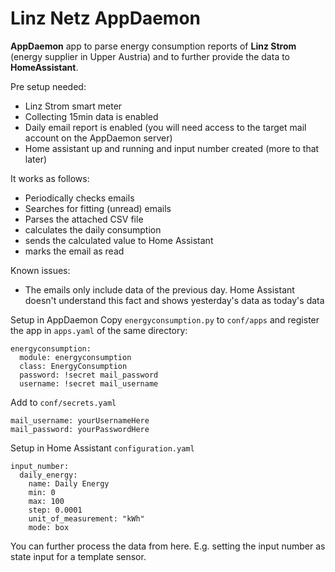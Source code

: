 # Linz Netz AppDaemon

**AppDaemon** app to parse energy consumption reports of **Linz Strom** (energy supplier in Upper Austria) and to further provide the data to **HomeAssistant**.

Pre setup needed:
- Linz Strom smart meter
- Collecting 15min data is enabled 
- Daily email report is enabled (you will need access to the target mail account on the AppDaemon server)
- Home assistant up and running and input number created (more to that later)
  
It works as follows:
- Periodically checks emails
- Searches for fitting (unread) emails
- Parses the attached CSV file
- calculates the daily consumption
- sends the calculated value to Home Assistant
- marks the email as read

Known issues:
- The emails only include data of the previous day. Home Assistant doesn't understand this fact and shows yesterday's data as today's data

Setup in AppDaemon
Copy `energyconsumption.py` to `conf/apps` and register the app in `apps.yaml` of the same directory:
```
energyconsumption:
    module: energyconsumption
    class: EnergyConsumption
    password: !secret mail_password
    username: !secret mail_username
```
Add to `conf/secrets.yaml`
```
mail_username: yourUsernameHere
mail_password: yourPasswordHere
```

Setup in Home Assistant
`configuration.yaml`
```
input_number:
    daily_energy:
        name: Daily Energy
        min: 0
        max: 100
        step: 0.0001
        unit_of_measurement: "kWh"
        mode: box
```
You can further process the data from here. E.g. setting the input number as state input for a template sensor.
